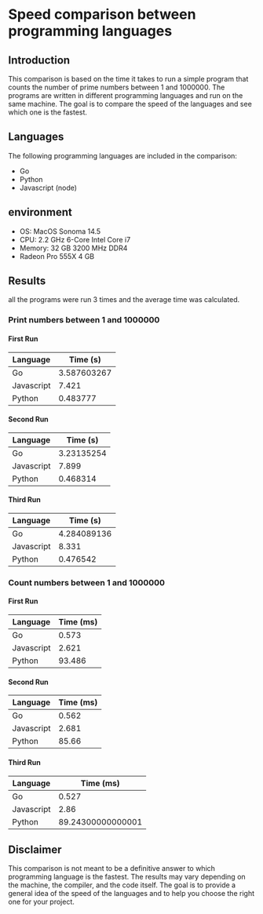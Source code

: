 # Speed comparison between programming languages

## Introduction

This comparison is based on the time it takes to run a simple program that counts the number of prime numbers between 1 and 1000000. The programs are written in different programming languages and run on the same machine. The goal is to compare the speed of the languages and see which one is the fastest.

## Languages

The following programming languages are included in the comparison:

- Go
- Python
- Javascript (node)

## environment

- OS: MacOS Sonoma 14.5
- CPU: 2.2 GHz 6-Core Intel Core i7
- Memory: 32 GB 3200 MHz DDR4
- Radeon Pro 555X 4 GB

## Results

all the programs were run 3 times and the average time was calculated.

### Print numbers between 1 and 1000000

#### First Run

| Language   | Time (s)    |
| ---------- | ----------- |
| Go         | 3.587603267 |
| Javascript | 7.421       |
| Python     | 0.483777    |

#### Second Run

| Language   | Time (s)   |
| ---------- | ---------- |
| Go         | 3.23135254 |
| Javascript | 7.899      |
| Python     | 0.468314   |

#### Third Run

| Language   | Time (s)    |
| ---------- | ----------- |
| Go         | 4.284089136 |
| Javascript | 8.331       |
| Python     | 0.476542    |

### Count numbers between 1 and 1000000

#### First Run

| Language   | Time (ms) |
| ---------- | --------- |
| Go         | 0.573     |
| Javascript | 2.621     |
| Python     | 93.486    |

#### Second Run

| Language   | Time (ms) |
| ---------- | --------- |
| Go         | 0.562     |
| Javascript | 2.681     |
| Python     | 85.66     |

#### Third Run

| Language   | Time (ms)         |
| ---------- | ----------------- |
| Go         | 0.527             |
| Javascript | 2.86              |
| Python     | 89.24300000000001 |

## Disclaimer

This comparison is not meant to be a definitive answer to which programming language is the fastest. The results may vary depending on the machine, the compiler, and the code itself. The goal is to provide a general idea of the speed of the languages and to help you choose the right one for your project.
